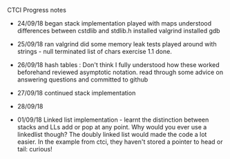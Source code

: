 CTCI
Progress notes

- 24/09/18 
began stack implementation
played with maps
understood differences between cstdlib and stdlib.h
installed valgrind
installed gdb

- 25/09/18
ran valgrind did some memory leak tests
played around with strings - null terminated list of chars
exercise 1.1 done. 

- 26/09/18
hash tables : Don't think I fully understood how these worked beforehand
reviewed asymptotic notation. 
read through some advice on answering questions and committed to github

- 27/09/18
continued stack implementation 

- 28/09/18


- 01/09/18
Linked list implementation - learnt the distinction between stacks and LLs 
add or pop at any point. 
Why would you ever use a linkedlist though?
The doubly linked list would made the code a lot easier.
In the example from ctci, they haven't stored a pointer to head or tail: curious!


